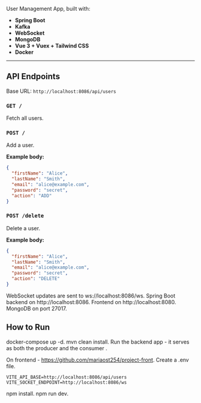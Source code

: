 User Management App, built with:

- **Spring Boot** 
- **Kafka** 
- **WebSocket** 
- **MongoDB** 
- **Vue 3 + Vuex + Tailwind CSS** 
- **Docker**

---

## API Endpoints

Base URL: `http://localhost:8086/api/users`

### `GET /`
Fetch all users.

### `POST /`
Add a user.

**Example body:**
```json
{
  "firstName": "Alice",
  "lastName": "Smith",
  "email": "alice@example.com",
  "password": "secret",
  "action": "ADD"
}
```
### `POST /delete`
Delete a user.

**Example body:**
```json
{
  "firstName": "Alice",
  "lastName": "Smith",
  "email": "alice@example.com",
  "password": "secret",
  "action": "DELETE"
}
```
WebSocket updates are sent to ws://localhost:8086/ws.
Spring Boot backend on http://localhost:8086.
Frontend on http://localhost:8080.
MongoDB on port 27017.

## How to Run
docker-compose up -d.
mvn clean install.
Run the backend app - it serves as both the producer and the consumer .

On frontend - https://github.com/mariaost254/project-front.
Create a .env file.

```env
VITE_API_BASE=http://localhost:8086/api/users
VITE_SOCKET_ENDPOINT=http://localhost:8086/ws
```
npm install.
npm run dev.
